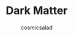 ---
title: Dark Matter
author: cosmicsalad
github: https://github.com/cosmicsalad
description_markdown: >-
  A cold, dark & frosty theme.
download: https://github.com/cosmicsalad/Discord-Themes-and-Plugins/tree/master/themes/DarkMatter
demo: https://cdn.rawgit.com/cosmicsalad/Discord-Themes-and-Plugins/master/themes/DarkMatter/DarkMatter.theme.css
support: https://github.com/cosmicsalad/Discord-Themes-and-Plugins/issues
style: dark
tags:
images:
  - name: Dark Matter Preview
    image: https://i.imgur.com/mqadDnZ.jpg
    
layout: product
ghcommentid: 14
---